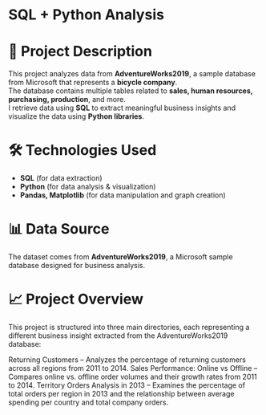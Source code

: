 # SQL + Python Analysis  
# 📌 Project Description  

This project analyzes data from **AdventureWorks2019**, a sample database from Microsoft that represents a **bicycle company**.  
The database contains multiple tables related to **sales, human resources, purchasing, production**, and more.  
I retrieve data using **SQL** to extract meaningful business insights and visualize the data using **Python libraries**.  

# 🛠️ Technologies Used  
- **SQL** (for data extraction)  
- **Python** (for data analysis & visualization)  
- **Pandas, Matplotlib** (for data manipulation and graph creation)  

# 📊 Data Source  
The dataset comes from **AdventureWorks2019**, a Microsoft sample database designed for business analysis.  

# 📈 Project Overview  
This project is structured into three main directories, each representing a different business insight extracted from the AdventureWorks2019 database:

Returning Customers – Analyzes the percentage of returning customers across all regions from 2011 to 2014.
Sales Performance: Online vs Offline – Compares online vs. offline order volumes and their growth rates from 2011 to 2014.
Territory Orders Analysis in 2013 – Examines the percentage of total orders per region in 2013 and the relationship between average spending per country and total company orders.
